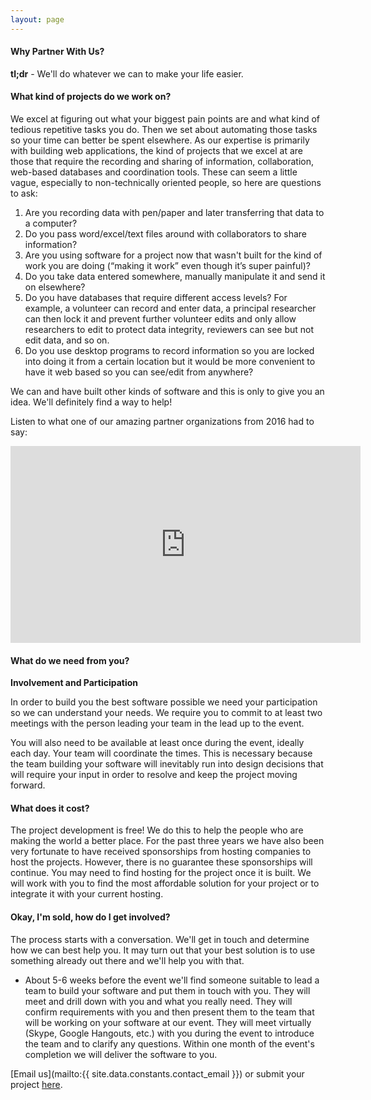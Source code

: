 ```yaml
---
layout: page
---
```


#### Why Partner With Us?

**tl;dr** - We'll do whatever we can to make your life easier.

#### What kind of projects do we work on?

We excel at figuring out what your biggest pain points are and what kind of tedious repetitive tasks you do. Then we set about automating those tasks so your time can better be spent elsewhere. As our expertise is primarily with building web applications, the kind of projects that we excel at are those that require the recording and sharing of information, collaboration, web-based databases and coordination tools. These can seem a little vague, especially to non-technically oriented people, so here are questions to ask:

1. Are you recording data with pen/paper and later transferring that data to a computer?
2. Do you pass word/excel/text files around with collaborators to share information?
3. Are you using software for a project now that wasn't built for the kind of work you are doing (“making it work” even though it’s super painful)?
4. Do you take data entered somewhere, manually manipulate it and send it on elsewhere?
5. Do you have databases that require different access levels? For example, a volunteer can record and enter data, a principal researcher can then lock it and prevent further volunteer edits and only allow researchers to edit to protect data integrity, reviewers can see but not edit data, and so on.
6. Do you use desktop programs to record information so you are locked into doing it from a certain location but it would be more convenient to have it web based so you can see/edit from anywhere?

We can and have built other kinds of software and this is only to give you an idea. We'll definitely find a way to help!

Listen to what one of our amazing partner organizations from 2016 had to say:

<iframe width="560" height="315" src="https://www.youtube.com/embed/kON0NSr6qk8" frameborder="0" allowfullscreen></iframe>


#### What do we need from you?

**Involvement and Participation**

In order to build you the best software possible we need your participation so we can understand your needs. We require you to commit to at least two meetings with the person leading your team in the lead up to the event.

You will also need to be available at least once during the event, ideally each day. Your team will coordinate the times. This is necessary because the team building your software will inevitably run into design decisions that will require your input in order to resolve and keep the project moving forward.

#### What does it cost?

The project development is free! We do this to help the people who are making the world a better place. For the past three years we have also been very fortunate to have received sponsorships from hosting companies to host the projects. However, there is no guarantee these sponsorships will continue. You may need to find hosting for the project once it is built. We will work with you to find the most affordable solution for your project or to integrate it with your current hosting.

#### Okay, I'm sold, how do I get involved?

The process starts with a conversation. We'll get in touch and determine how we can best help you. It may turn out that your best solution is to use something already out there and we'll help you with that.
- About 5-6 weeks before the event we'll find someone suitable to lead a team to build your software and put them in touch with you.
They will meet and drill down with you and what you really need. They will confirm requirements with you and then present them to the team that will be working on your software at our event.
They will meet virtually (Skype, Google Hangouts, etc.) with you during the event to introduce the team and to clarify any questions.
Within one month of the event's completion we will deliver the software to you.

[Email us](mailto:{{ site.data.constants.contact_email }}) or submit your project [here](https://docs.google.com/forms/d/e/1FAIpQLScfGdu_Tx5UFoQ8zC2LgMCUj46RTRmx0Sfj1I1VuTYmvzo1Zw/viewform).
